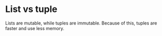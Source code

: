 # List vs tuple

Lists are mutable, while tuples are immutable. Because of this, tuples are faster and use less memory.
